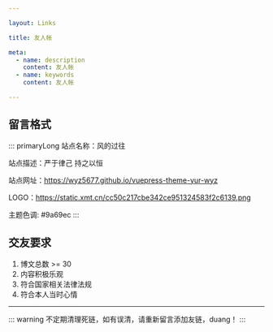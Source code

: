 ```yaml
---

layout: Links

title: 友人帐

meta:
  - name: description
    content: 友人帐
  - name: keywords
    content: 友人帐

---
```


## 留言格式

::: primaryLong
站点名称：风的过往

站点描述：严于律己 持之以恒

站点网址：https://wyz5677.github.io/vuepress-theme-yur-wyz

LOGO：https://static.xmt.cn/cc50c217cbe342ce951324583f2c6139.png

主题色调: #9a69ec
:::

## 交友要求

1. 博文总数 >= 30
2. 内容积极乐观
3. 符合国家相关法律法规
4. 符合本人当时心情

---

::: warning
不定期清理死链，如有误清，请重新留言添加友链，duang！
:::
